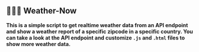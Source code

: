 ## 👨🏽‍💻 Weather-Now

__This is a simple script to get realtime weather data from an API endpoint and show a weather report of a specific zipcode in a specific country. You can take a look at the API endpoint and customize ```.js``` and ```.html``` files to show more weather data.__
